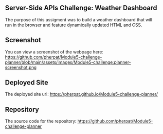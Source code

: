 ## Server-Side APIs Challenge: Weather Dashboard

The purpose of this assigment was to build a weather dashboard that will run in the browser and feature dynamically updated HTML and CSS.

## Screenshot

You can view a screenshot of the webpage here: https://github.com/pherpat/Module5-challenge-planner/blob/main/assets/images/Module5-challenge:planner-screenshot.png

## Deployed Site

The deployed site url: https://pherpat.github.io/Module5-challenge-planner/

## Repository

The source code for the repository: https://github.com/pherpat/Module5-challenge-planner
